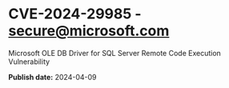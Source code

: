 # CVE-2024-29985 - secure@microsoft.com

Microsoft OLE DB Driver for SQL Server Remote Code Execution Vulnerability

**Publish date:** 2024-04-09
